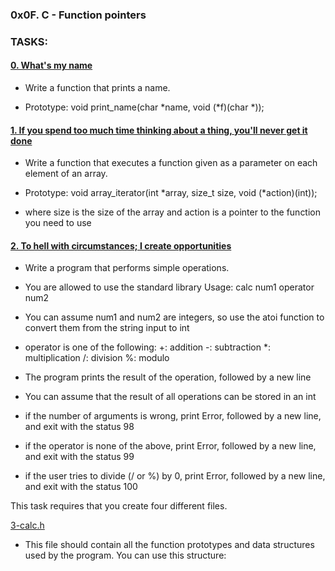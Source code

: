 ### 0x0F. C - Function pointers

### TASKS:

#### [0. What's my name](https://github.com/iAdamo/alx-low_level_programming/tree/main/0x0F-function_pointers/0-print_name.c)

- Write a function that prints a name.

- Prototype: void print_name(char *name, void (*f)(char *));

#### [1. If you spend too much time thinking about a thing, you'll never get it done](https://github.com/iAdamo/alx-low_level_programming/tree/main/0x0F-function_pointers/1-array_iterator.c)

- Write a function that executes a function given as a parameter on each element of an array.

- Prototype: void array_iterator(int *array, size_t size, void (*action)(int));

- where size is the size of the array and action is a pointer to the function you need to use

#### [2. To hell with circumstances; I create opportunities](https://github.com/iAdamo/alx-low_level_programming/tree/main/0x0F-function_pointers/2-int_index.c)

- Write a program that performs simple operations.

- You are allowed to use the standard library
Usage: calc num1 operator num2
- You can assume num1 and num2 are integers, so use the atoi function to convert them from the string input to int
- operator is one of the following:
+: addition
-: subtraction
*: multiplication
/: division
%: modulo
- The program prints the result of the operation, followed by a new line
- You can assume that the result of all operations can be stored in an int
- if the number of arguments is wrong, print Error, followed by a new line, and exit with the status 98
- if the operator is none of the above, print Error, followed by a new line, and exit with the status 99
- if the user tries to divide (/ or %) by 0, print Error, followed by a new line, and exit with the status 100

This task requires that you create four different files.

[3-calc.h]()

- This file should contain all the function prototypes and data structures used by the program. You can use this structure:
